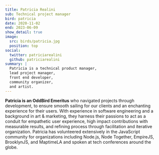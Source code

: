 ```yaml
---
title: Patricia Realini
sub: Technical project manager
bird: patricia
date: 2020-11-02
end: 2023-06-09
show_detail: true
image:
  src: birds/patricia.jpg
  position: top
social:
  twitter: patriciarealini
  github: patriciarealini
summary: |
  Patricia is a technical product manager,
  lead project manager,
  front end developer,
  community organizer,
  and artist.
---
```


**Patricia is an OddBird Emeritus**
who navigated projects through development, to ensure smooth sailing
for our clients and an enchanting experience for their users. With experience in
software engineering and a background in art & marketing, they harness their
passions to act as a conduit for empathetic user experience, high impact
contributions with measurable results, and refining process through facilitation
and iterative organization. Patricia has volunteered extensively in the
JavaScript community for organizations including Node.js, Node Together,
EmpireJS, BrooklynJS, and MaptimeLA and spoken at tech conferences around the
globe.
